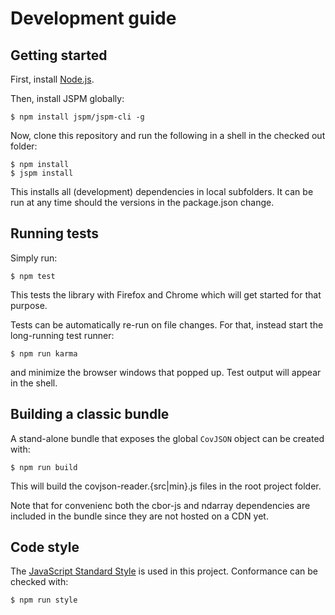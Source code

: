 # Development guide

## Getting started

First, install [Node.js](https://nodejs.org/download/).

Then, install JSPM globally:
```
$ npm install jspm/jspm-cli -g
```

Now, clone this repository and run the following in a shell in the checked out folder:
```
$ npm install
$ jspm install
```

This installs all (development) dependencies in local subfolders.
It can be run at any time should the versions in the package.json change.

## Running tests

Simply run:
```
$ npm test
```

This tests the library with Firefox and Chrome which will get started for that purpose.

Tests can be automatically re-run on file changes. For that, instead start the long-running
test runner:
```
$ npm run karma
```
and minimize the browser windows that popped up. Test output will appear in the shell.

## Building a classic bundle

A stand-alone bundle that exposes the global `CovJSON` object can be created with:
```
$ npm run build
```
This will build the covjson-reader.{src|min}.js files in the root project folder.

Note that for convenienc both the cbor-js and ndarray dependencies are included in the bundle since
they are not hosted on a CDN yet. 

## Code style

The [JavaScript Standard Style](http://standardjs.com) is used in this project.
Conformance can be checked with:
```
$ npm run style
```

